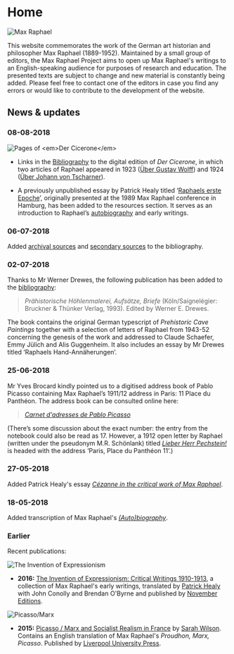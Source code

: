# Home

![Max Raphael][image-1]

This website commemorates the work of the German art historian and philosopher Max Raphael \(1889-1952\). Maintained by a small group of editors, the Max Raphael Project aims to open up Max Raphael's writings to an English-speaking audience for purposes of research and education. The presented texts are subject to change and new material is constantly being added. Please feel free to contact one of the editors in case you find any errors or would like to contribute to the development of the website.

## News & updates

### 08-08-2018

![Pages of \<em\>Der Cicerone\</em\>][image-2]

- Links in the [Bibliography][1] to the digital edition of _Der Cicerone_, in which two articles of Raphael appeared in 1923 ([Über Gustav Wolff][2]) and 1924 ([Über Johann von Tscharner][3]).

- A previously unpublished essay by Patrick Healy titled ‘[Raphaels erste Epoche][4]’, originally presented at the 1989 Max Raphael conference in Hamburg, has been added to the resources section. It serves as an introduction to Raphael’s [autobiography][5] and early writings.

### 06-07-2018

Added [archival sources][6] and [secondary sources][7] to the bibliography.

### 02-07-2018

Thanks to Mr Werner Drewes, the following publication has been added to the [bibliography][8]:

> _Prähistorische Höhlenmalerei, Aufsätze, Briefe_ \(Köln/Saignelégier: Bruckner & Thünker Verlag, 1993\). Edited by Werner E. Drewes.

The book contains the original German typescript of _Prehistoric Cave Paintings_ together with a selection of letters of Raphael from 1943-52 concerning the genesis of the work and addressed to Claude Schaefer, Emmy Jülich and Alis Guggenheim. It also includes an essay by Mr Drewes titled ‘Raphaels Hand-Annäherungen’.

### 25-06-2018

Mr Yves Brocard kindly pointed us to a digitised address book of Pablo Picasso containing Max Raphael’s 1911/12 address in Paris: 11 Place du Panthéon. The address book can be consulted online here:

> [_Carnet d'adresses de Pablo Picasso_][9]

(There’s some discussion about the exact number: the entry from the notebook could also be read as 17. However, a 1912 open letter by Raphael (written under the pseudonym M.R. Schönlank) titled [_Lieber Herr Pechstein!_][10] is headed with the address ‘Paris, Place du Panthéon 11’.)

### 27-05-2018

Added Patrick Healy's essay [*Cézanne in the critical work of Max Raphael*][11].

### 18-05-2018

Added transcription of Max Raphael's [*(Auto)biography*][12].

### Earlier

Recent publications:

![The Invention of Expressionism][image-3]

* **2016:** [The Invention of Expressionism: Critical Writings 1910-1913][13], a collection of Max Raphael's early writings, translated by [Patrick Healy][14] with John Conolly and Brendan O'Byrne and published by [November Editions][15].

![Picasso/Marx][image-4]

* **2015:** [Picasso / Marx and Socialist Realism in France][16] by [Sarah Wilson][17]. Contains an English translation of Max Raphael's _Proudhon, Marx, Picasso_. Published by [Liverpool University Press][18].

[1]:	/bibliography/primary
[2]:	http://digi.ub.uni-heidelberg.de/diglit/cicerone1923/0768
[3]:	http://digi.ub.uni-heidelberg.de/diglit/cicerone1924/0160
[4]:	/resources/raphaels-erste-epoche
[5]:	/resources/autobiography
[6]:	/bibliography/archives.md
[7]:	/bibliography/secondary.md
[8]:	https://www.maxraphael.org/bibliography/primary/#1993
[9]:	https://www.photo.rmn.fr/archive/03-006057-2C6NU046WEXV.html
[10]:	https://www.maxraphael.org/bibliography/#1912
[11]:	/resources/cezanne-in-the-critical-work.md
[12]:	/resources/autobiography.md
[13]:	https://amzn.com/9492027097
[14]:	http://patrick-healy.com/
[15]:	http://novembereditions.com/
[16]:	http://a.co/2re4pSA
[17]:	http://courtauld.ac.uk/people/sarah-wilson
[18]:	https://liverpooluniversitypress.co.uk/products/60692

[image-1]:	/assets/home/silhouette.png
[image-2]:	/assets/home/cicerone.jpg
[image-3]:	/assets/home/theinventionofexpressionism.jpg
[image-4]:	/assets/home/picassomarx.jpg